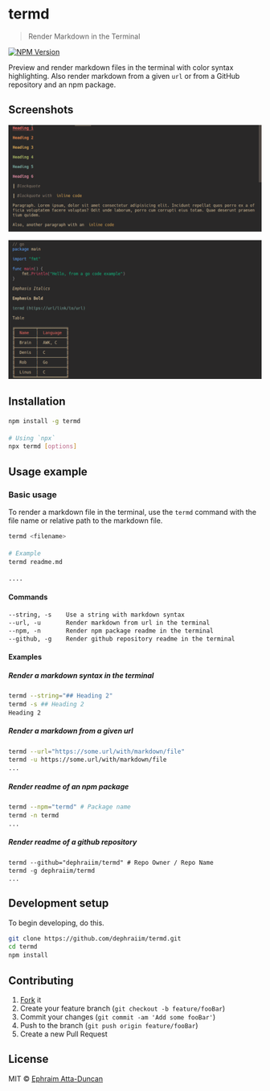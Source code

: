# termd

> Render Markdown in the Terminal

[![NPM Version][npm-image]][npm-url]

Preview and render markdown files in the terminal with color syntax highlighting. Also render markdown from a given `url` or from a GitHub repository and an npm package.

## Screenshots

![Image1](./assets/screenshot1.png)

![Image2](./assets/screenshot.png)

## Installation

```sh
npm install -g termd

# Using `npx`
npx termd [options]
```

## Usage example

### Basic usage

To render a markdown file in the terminal, use the `termd` command with the file name or relative path to the markdown file.

```sh
termd <filename>

# Example
termd readme.md

....
```

#### Commands

```
--string, -s    Use a string with markdown syntax
--url, -u       Render markdown from url in the terminal
--npm, -n       Render npm package readme in the terminal
--github, -g    Render github repository readme in the terminal
```

#### Examples

##### Render a markdown syntax in the terminal

```sh
termd --string="## Heading 2"
termd -s ## Heading 2
Heading 2
```

##### Render a markdown from a given url

```sh
termd --url="https://some.url/with/markdown/file"
termd -u https://some.url/with/markdown/file
...
```

##### Render readme of an npm package

```sh
termd --npm="termd" # Package name
termd -n termd
...
```

##### Render readme of a github repository

```
termd --github="dephraiim/termd" # Repo Owner / Repo Name
termd -g dephraiim/termd
...
```

## Development setup

To begin developing, do this.

```sh
git clone https://github.com/dephraiim/termd.git
cd termd
npm install
```

## Contributing

1. [Fork](https://github.com/dephraiim/termd/fork) it
2. Create your feature branch (`git checkout -b feature/fooBar`)
3. Commit your changes (`git commit -am 'Add some fooBar'`)
4. Push to the branch (`git push origin feature/fooBar`)
5. Create a new Pull Request

## License

MIT © [Ephraim Atta-Duncan](https://twitter.com/dephraiim)

<!-- Markdown link & img dfn's -->

[npm-image]: https://img.shields.io/npm/v/termd.svg
[npm-url]: https://npmjs.org/package/termd
